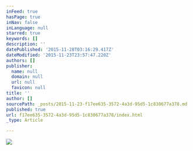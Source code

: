 ```yaml
---
inFeed: true
hasPage: true
inNav: false
inLanguage: null
starred: true
keywords: []
description: ''
datePublished: '2015-11-28T03:16:29.417Z'
dateModified: '2015-11-23T23:57:47.220Z'
authors: []
publisher:
  name: null
  domain: null
  url: null
  favicon: null
title: ''
author: []
sourcePath: _posts/2015-11-23-f17ee635-3572-4a3d-95d5-1c830677a378.md
published: true
url: f17ee635-3572-4a3d-95d5-1c830677a378/index.html
_type: Article

---
```

![](https://the-grid-user-content.s3-us-west-2.amazonaws.com/41baab8d-0725-4ac3-8626-6846b661c43b.png)